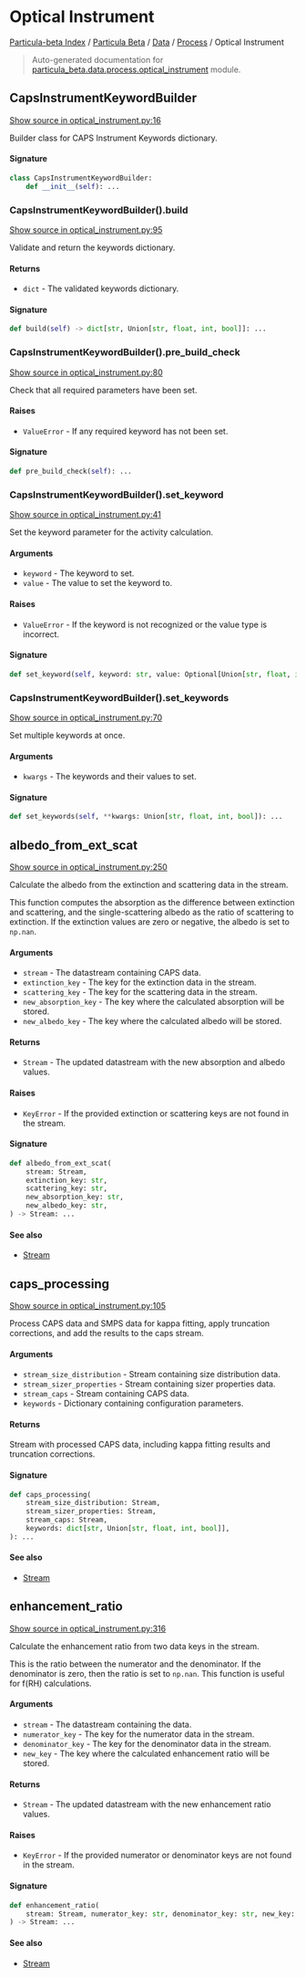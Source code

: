 # Optical Instrument

[Particula-beta Index](../../../README.md#particula-beta-index) / [Particula Beta](../../index.md#particula-beta) / [Data](../index.md#data) / [Process](./index.md#process) / Optical Instrument

> Auto-generated documentation for [particula_beta.data.process.optical_instrument](https://github.com/uncscode/particula-beta/blob/main/particula_beta/data/process/optical_instrument.py) module.

## CapsInstrumentKeywordBuilder

[Show source in optical_instrument.py:16](https://github.com/uncscode/particula-beta/blob/main/particula_beta/data/process/optical_instrument.py#L16)

Builder class for CAPS Instrument Keywords dictionary.

#### Signature

```python
class CapsInstrumentKeywordBuilder:
    def __init__(self): ...
```

### CapsInstrumentKeywordBuilder().build

[Show source in optical_instrument.py:95](https://github.com/uncscode/particula-beta/blob/main/particula_beta/data/process/optical_instrument.py#L95)

Validate and return the keywords dictionary.

#### Returns

- `dict` - The validated keywords dictionary.

#### Signature

```python
def build(self) -> dict[str, Union[str, float, int, bool]]: ...
```

### CapsInstrumentKeywordBuilder().pre_build_check

[Show source in optical_instrument.py:80](https://github.com/uncscode/particula-beta/blob/main/particula_beta/data/process/optical_instrument.py#L80)

Check that all required parameters have been set.

#### Raises

- `ValueError` - If any required keyword has not been set.

#### Signature

```python
def pre_build_check(self): ...
```

### CapsInstrumentKeywordBuilder().set_keyword

[Show source in optical_instrument.py:41](https://github.com/uncscode/particula-beta/blob/main/particula_beta/data/process/optical_instrument.py#L41)

Set the keyword parameter for the activity calculation.

#### Arguments

- `keyword` - The keyword to set.
- `value` - The value to set the keyword to.

#### Raises

- `ValueError` - If the keyword is not recognized or the value type
    is incorrect.

#### Signature

```python
def set_keyword(self, keyword: str, value: Optional[Union[str, float, int, bool]]): ...
```

### CapsInstrumentKeywordBuilder().set_keywords

[Show source in optical_instrument.py:70](https://github.com/uncscode/particula-beta/blob/main/particula_beta/data/process/optical_instrument.py#L70)

Set multiple keywords at once.

#### Arguments

- `kwargs` - The keywords and their values to set.

#### Signature

```python
def set_keywords(self, **kwargs: Union[str, float, int, bool]): ...
```



## albedo_from_ext_scat

[Show source in optical_instrument.py:250](https://github.com/uncscode/particula-beta/blob/main/particula_beta/data/process/optical_instrument.py#L250)

Calculate the albedo from the extinction and scattering data in the stream.

This function computes the absorption as the difference between extinction
and scattering, and the single-scattering albedo as the ratio of scattering
to extinction. If the extinction values are zero or negative, the albedo is
set to `np.nan`.

#### Arguments

- `stream` - The datastream containing CAPS data.
- `extinction_key` - The key for the extinction data in the stream.
- `scattering_key` - The key for the scattering data in the stream.
- `new_absorption_key` - The key where the calculated absorption will
    be stored.
- `new_albedo_key` - The key where the calculated albedo will
    be stored.

#### Returns

- `Stream` - The updated datastream with the new absorption and albedo
values.

#### Raises

- `KeyError` - If the provided extinction or scattering keys are not found
    in the stream.

#### Signature

```python
def albedo_from_ext_scat(
    stream: Stream,
    extinction_key: str,
    scattering_key: str,
    new_absorption_key: str,
    new_albedo_key: str,
) -> Stream: ...
```

#### See also

- [Stream](../stream.md#stream)



## caps_processing

[Show source in optical_instrument.py:105](https://github.com/uncscode/particula-beta/blob/main/particula_beta/data/process/optical_instrument.py#L105)

Process CAPS data and SMPS data for kappa fitting, apply truncation
corrections, and add the results to the caps stream.

#### Arguments

- `stream_size_distribution` - Stream containing size distribution data.
- `stream_sizer_properties` - Stream containing sizer properties data.
- `stream_caps` - Stream containing CAPS data.
- `keywords` - Dictionary containing configuration parameters.

#### Returns

Stream with processed CAPS data, including kappa fitting results
and truncation corrections.

#### Signature

```python
def caps_processing(
    stream_size_distribution: Stream,
    stream_sizer_properties: Stream,
    stream_caps: Stream,
    keywords: dict[str, Union[str, float, int, bool]],
): ...
```

#### See also

- [Stream](../stream.md#stream)



## enhancement_ratio

[Show source in optical_instrument.py:316](https://github.com/uncscode/particula-beta/blob/main/particula_beta/data/process/optical_instrument.py#L316)

Calculate the enhancement ratio from two data keys in the stream.

This is the ratio between the numerator and the denominator. If the
denominator is zero, then the ratio is set to `np.nan`. This function
is useful for f(RH) calculations.

#### Arguments

- `stream` - The datastream containing the data.
- `numerator_key` - The key for the numerator data in the stream.
- `denominator_key` - The key for the denominator data in the stream.
- `new_key` - The key where the calculated enhancement ratio will
    be stored.

#### Returns

- `Stream` - The updated datastream with the new enhancement ratio values.

#### Raises

- `KeyError` - If the provided numerator or denominator keys are not found
    in the stream.

#### Signature

```python
def enhancement_ratio(
    stream: Stream, numerator_key: str, denominator_key: str, new_key: str
) -> Stream: ...
```

#### See also

- [Stream](../stream.md#stream)
